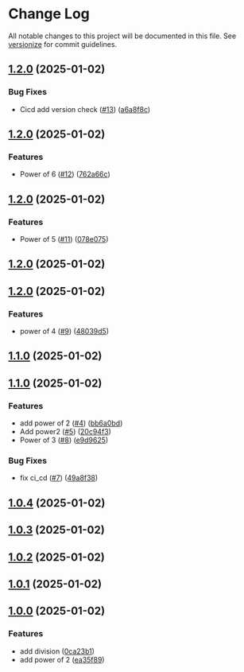 # Change Log

All notable changes to this project will be documented in this file. See [versionize](https://github.com/versionize/versionize) for commit guidelines.

<a name="1.2.0"></a>
## [1.2.0](https://www.github.com/miekki/gh-packages/releases/tag/v1.2.0) (2025-01-02)

### Bug Fixes

* Cicd add version check ([#13](https://www.github.com/miekki/gh-packages/issues/13)) ([a6a8f8c](https://www.github.com/miekki/gh-packages/commit/a6a8f8cf6fa123bb2da72157fe9a6379ec6cb4bc))

<a name="1.2.0"></a>
## [1.2.0](https://www.github.com/miekki/gh-packages/releases/tag/v1.2.0) (2025-01-02)

### Features

* Power of 6 ([#12](https://www.github.com/miekki/gh-packages/issues/12)) ([762a66c](https://www.github.com/miekki/gh-packages/commit/762a66ced01e6b326aaa43894da729ed6dfa6c08))

<a name="1.2.0"></a>
## [1.2.0](https://www.github.com/miekki/gh-packages/releases/tag/v1.2.0) (2025-01-02)

### Features

* Power of 5 ([#11](https://www.github.com/miekki/gh-packages/issues/11)) ([078e075](https://www.github.com/miekki/gh-packages/commit/078e07531f103e087c5df53cdd648ae16cee3907))

<a name="1.2.0"></a>
## [1.2.0](https://www.github.com/miekki/gh-packages/releases/tag/v1.2.0) (2025-01-02)

<a name="1.2.0"></a>
## [1.2.0](https://www.github.com/miekki/gh-packages/releases/tag/v1.2.0) (2025-01-02)

### Features

* power of 4 ([#9](https://www.github.com/miekki/gh-packages/issues/9)) ([48039d5](https://www.github.com/miekki/gh-packages/commit/48039d5e543512f10e980173b32fc10043ef8dfa))

<a name="1.1.0"></a>
## [1.1.0](https://www.github.com/miekki/gh-packages/releases/tag/v1.1.0) (2025-01-02)

<a name="1.1.0"></a>
## [1.1.0](https://www.github.com/miekki/gh-packages/releases/tag/v1.1.0) (2025-01-02)

### Features

* add power of 2 ([#4](https://www.github.com/miekki/gh-packages/issues/4)) ([bb6a0bd](https://www.github.com/miekki/gh-packages/commit/bb6a0bd1339eef157cbe91dad531053d95304df8))
* Add power2 ([#5](https://www.github.com/miekki/gh-packages/issues/5)) ([20c94f3](https://www.github.com/miekki/gh-packages/commit/20c94f3d3e56084f8f51be0c95861f7cf5cef9d6))
* Power of 3 ([#8](https://www.github.com/miekki/gh-packages/issues/8)) ([e9d9625](https://www.github.com/miekki/gh-packages/commit/e9d9625ef28328f6bd3ca6406a216ba157adf724))

### Bug Fixes

* fix ci_cd ([#7](https://www.github.com/miekki/gh-packages/issues/7)) ([49a8f38](https://www.github.com/miekki/gh-packages/commit/49a8f385d436d840f10c7e9d946252ba9adb9bbf))

<a name="1.0.4"></a>
## [1.0.4](https://www.github.com/miekki/gh-packages/releases/tag/v1.0.4) (2025-01-02)

<a name="1.0.3"></a>
## [1.0.3](https://www.github.com/miekki/gh-packages/releases/tag/v1.0.3) (2025-01-02)

<a name="1.0.2"></a>
## [1.0.2](https://www.github.com/miekki/gh-packages/releases/tag/v1.0.2) (2025-01-02)

<a name="1.0.1"></a>
## [1.0.1](https://www.github.com/miekki/gh-packages/releases/tag/v1.0.1) (2025-01-02)

<a name="1.0.0"></a>
## [1.0.0](https://www.github.com/miekki/gh-packages/releases/tag/v1.0.0) (2025-01-02)

### Features

* add division ([0ca23b1](https://www.github.com/miekki/gh-packages/commit/0ca23b164a859c9c0bd9d9fe6e473ac9fed9ae99))
* add power of 2 ([ea35f89](https://www.github.com/miekki/gh-packages/commit/ea35f897a2fc8814d6ccc990b992a92adafea429))

